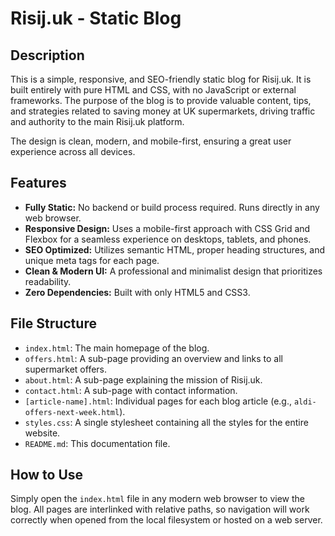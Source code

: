 # Risij.uk - Static Blog

## Description

This is a simple, responsive, and SEO-friendly static blog for Risij.uk. It is built entirely with pure HTML and CSS, with no JavaScript or external frameworks. The purpose of the blog is to provide valuable content, tips, and strategies related to saving money at UK supermarkets, driving traffic and authority to the main Risij.uk platform.

The design is clean, modern, and mobile-first, ensuring a great user experience across all devices.

## Features

-   **Fully Static:** No backend or build process required. Runs directly in any web browser.
-   **Responsive Design:** Uses a mobile-first approach with CSS Grid and Flexbox for a seamless experience on desktops, tablets, and phones.
-   **SEO Optimized:** Utilizes semantic HTML, proper heading structures, and unique meta tags for each page.
-   **Clean & Modern UI:** A professional and minimalist design that prioritizes readability.
-   **Zero Dependencies:** Built with only HTML5 and CSS3.

## File Structure

-   `index.html`: The main homepage of the blog.
-   `offers.html`: A sub-page providing an overview and links to all supermarket offers.
-   `about.html`: A sub-page explaining the mission of Risij.uk.
-   `contact.html`: A sub-page with contact information.
-   `[article-name].html`: Individual pages for each blog article (e.g., `aldi-offers-next-week.html`).
-   `styles.css`: A single stylesheet containing all the styles for the entire website.
-   `README.md`: This documentation file.

## How to Use

Simply open the `index.html` file in any modern web browser to view the blog. All pages are interlinked with relative paths, so navigation will work correctly when opened from the local filesystem or hosted on a web server.
